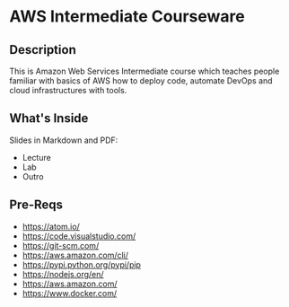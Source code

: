 # AWS Intermediate Courseware


## Description

This is Amazon Web Services Intermediate course which teaches people familiar with basics of AWS how to deploy code, automate DevOps and cloud infrastructures with tools.

## What's Inside

Slides in Markdown and PDF:

* Lecture
* Lab
* Outro

## Pre-Reqs

* https://atom.io/
* https://code.visualstudio.com/
* https://git-scm.com/
* https://aws.amazon.com/cli/
* https://pypi.python.org/pypi/pip
* https://nodejs.org/en/
* https://aws.amazon.com/
* https://www.docker.com/
